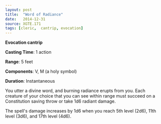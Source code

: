 ```yaml
---
layout: post
title:  "Word of Radiance"
date:   2014-12-31
source: XGTE.171
tags: [cleric,  cantrip, evocation]
---
```


**Evocation cantrip**

**Casting Time**: 1 action

**Range**: 5 feet

**Components**: V, M (a holy symbol)

**Duration**: Instantaneous

You utter a divine word, and burning radiance erupts from you. Each creature of your choice that you can see within range must succeed on a Constitution saving throw or take 1d6 radiant damage.

The spell's damage increases by 1d6 when you reach 5th level (2d6), 11th level (3d6), and 17th level (4d6).
